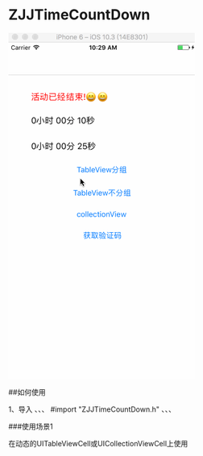 # ZJJTimeCountDown    
![image](https://github.com/04zhujunjie/ZJJTimeCountDown/blob/master/Screenshot/ZJJCountDown.gif)

##如何使用   

1、导入
、、、
#import "ZJJTimeCountDown.h"
、、、

###使用场景1   

在动态的UITableViewCell或UICollectionViewCell上使用
